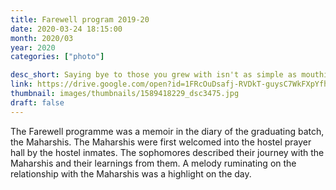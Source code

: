 ```yaml
---
title: Farewell program 2019-20
date: 2020-03-24 18:15:00
month: 2020/03
year: 2020
categories: ["photo"]

desc_short: Saying bye to those you grew with isn't as simple as mouthing three letters. Words are inadequate when the heart flutters & that's the conventional wisdom the Farewell programme taught.
link: https://drive.google.com/open?id=1FRcOuDsafj-RVDkT-guysC7WkFXpYfhG
thumbnail: images/thumbnails/1589418229_dsc3475.jpg
draft: false
---
```


The Farewell programme was a memoir in the diary of the graduating batch, the Maharshis. The Maharshis were first welcomed into the hostel prayer hall by the hostel inmates. The sophomores described their journey with the Maharshis and their learnings from them. A melody ruminating on the relationship with the Maharshis was a highlight on the day. 